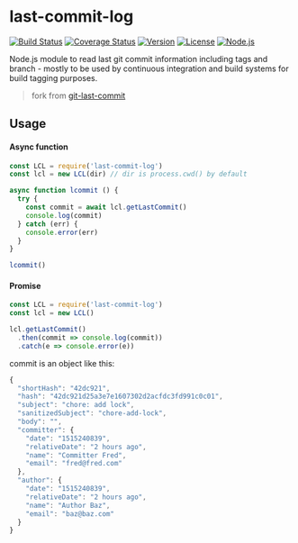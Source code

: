 # last-commit-log

<p>
  <a href="https://circleci.com/gh/zhangyuheng/last-commit-log/tree/master"><img src="https://img.shields.io/circleci/project/zhangyuheng/last-commit-log/master.svg" alt="Build Status"></a>
  <a href="https://codecov.io/github/zhangyuheng/last-commit-log?branch=master"><img src="https://img.shields.io/codecov/c/github/zhangyuheng/last-commit-log/master.svg" alt="Coverage Status"></a>
  <a href="https://www.npmjs.com/package/last-commit-log"><img src="https://img.shields.io/npm/v/last-commit-log.svg" alt="Version"></a>
  <a href="https://www.npmjs.com/package/last-commit-log"><img src="https://img.shields.io/npm/l/last-commit-log.svg" alt="License"></a>
  <a href="https://www.npmjs.com/package/last-commit-log"><img src="https://img.shields.io/node/v/last-commit-log.svg" alt="Node.js"></a>
</p>


Node.js module to read last git commit information including tags and branch - mostly to be used by continuous integration and build systems for build tagging purposes.

> fork from [git-last-commit](https://github.com/seymen/git-last-commit)

## Usage

#### Async function

```javascript
const LCL = require('last-commit-log')
const lcl = new LCL(dir) // dir is process.cwd() by default

async function lcommit () {
  try {
    const commit = await lcl.getLastCommit()
    console.log(commit)
  } catch (err) {
    console.error(err)
  }
}

lcommit()
```

#### Promise

```javascript
const LCL = require('last-commit-log')
const lcl = new LCL()

lcl.getLastCommit()
  .then(commit => console.log(commit))
  .catch(e => console.error(e))
```

commit is an object like this:

```javascript
{
  "shortHash": "42dc921",
  "hash": "42dc921d25a3e7e1607302d2acfdc3fd991c0c01",
  "subject": "chore: add lock",
  "sanitizedSubject": "chore-add-lock",
  "body": "",
  "committer": {
    "date": "1515240839",
    "relativeDate": "2 hours ago",
    "name": "Committer Fred",
    "email": "fred@fred.com"
  },
  "author": {
    "date": "1515240839",
    "relativeDate": "2 hours ago",
    "name": "Author Baz",
    "email": "baz@baz.com"
  }
}
```

